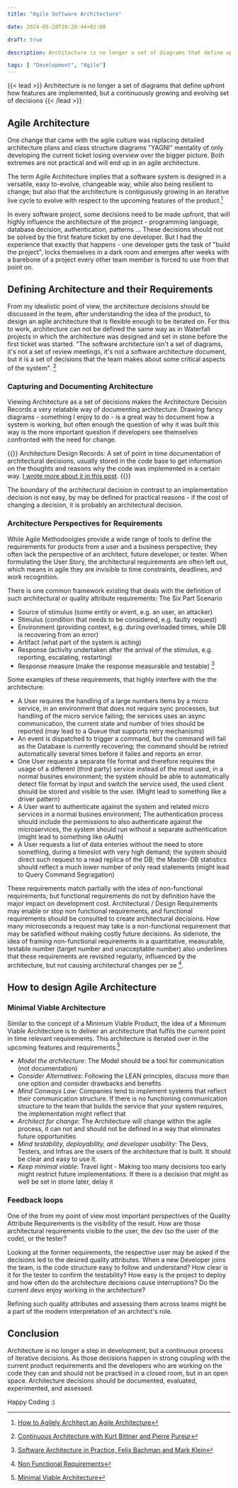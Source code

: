 ```yaml
---
title: "Agile Software Architecture"

date: 2024-05-28T10:20:44+02:00

draft: true

description: Architecture is no longer a set of diagrams that define upfront how features are implemented, but a continuously growing and evolving set of decisions

tags: [ "Development", "Agile"]
---
```


{{< lead >}}
 Architecture is no longer a set of diagrams that define upfront how features are implemented, but a continuously growing and evolving set of decisions
{{< /lead >}}

## Agile Architecture

One change that came with the agile culture was replacing detailed architecture plans and class structure diagrams "YAGNI" mentality of only developing the current ticket losing overview over the bigger picture. Both extremes are not practical and will end up in an agile architecture. 

The term Agile Architecture implies that a software system is designed in a versatile, easy to-evolve, changeable way, while also being resilient to change; but also that the architecture is contiguously growing in an iterative live cycle to evolve with respect to the upcoming features of the product.[^agileArchitecture]

[^agileArchitecture]: [How to Agilely Architect an Agile Architecture](https://insights.sei.cmu.edu/documents/1395/2014_101_001_493902.pdf)

In every software project, some decisions need to be made upfront, that will highly influence the architecture of the project - programming language, database decision, authentication, patterns ... 
These decisions should not be solved by the first feature ticket by one developer. But I had the experience that exactly that happens - one developer gets the task of "build the project", locks themselves in a dark room and emerges after weeks with a barebone of a project every other team member is forced to use from that point on. 

## Defining Architecture and their Requirements
From my idealistic point of view, the architecture decisions should be discussed in the team, after understanding the idea of the product, to design an agile architecture that is flexible enough to be iterated on. 
For this to work, architecture can not be defined the same way as in Waterfall projects in which the architecture was designed and set in stone before the first ticket was started. "The software architecture isn't a set of diagrams, it's not a set of review meetings, it's not a software architecture document, but it is a set of decisions that the team makes about some critical aspects of the system". [^continousArchitecture]

[^continousArchitecture]:[Continuous Architecture with Kurt Bittner and Pierre Pureur](https://www.infoq.com/podcasts/continuous-architecture/)

### Capturing and Documenting Architecture

Viewing Architecture as a set of decisions makes the Architecture Decision Records a very relatable way of documenting architecture. 
Drawing fancy diagrams - something I enjoy to do - is a great way to document how a system is working, but often enough the question of why it was built this way is the more important question if developers see themselves confronted with the need for change. 

{{<alert>}}
Architecture Design Records: A set of point in time documentation of architectural decisions, usually stored in the code base to get information on the thoughts and reasons why the code was implemented in a certain way. [I wrote more about it in this post](https://www.blog.philodev.one/posts/2023-04-communicating-between-teams/#architecture-decision-records).
{{</alert>}}

The boundary of the architectural decision in contrast to an implementation decision is not easy, by may be defined for practical reasons - if the cost of changing a decision, it is probably an architectural decision.

### Architecture Perspectives for Requirements

While Agile Methodoolgies provide a wide range of tools to define the requirements for products from a user and a business perspective; they often lack the perspective of an architect, future developer, or tester. 
When formulating the User Story, the architectural requirements are often left out, which means in agile they are invisible to time constraints, deadlines, and work recognition.

There is one common framework existing that deals with the definition of such architectural or quality attribute requirements: The Six Part Scenario 

* Source of stimulus (some entity or event, e.g. an user, an attacker)
* Stimulus (condition that needs to be considered, e.g. faulty request)
* Environment (providing context, e.g. during overloaded times, while DB is recovering from an error)
* Artifact (what part of the system is acting)
* Response (activity undertaken after the arrival of the stimulus, e.g. reporting, escalating, restarting)
* Response measure (make the response measurable and testable)
[^sixpartscenario]

[^sixpartscenario]:[Software Architecture in Practice, Felix Bachman and Mark Klein](https://www.win.tue.nl/~wstomv/edu/2ii45/year-0910/Software_Architecture_in_Practice_2nd_Edition_Chapter4.pdf)

Some examples of these requirements, that highly interfere with the the architecture: 
* A User requires the handling of a large numbers items by a micro service, in an environment that does not require sync processes, but handling of the micro service failing; the services uses an async communication, the current state and number of tries should be reported (may lead to a Queue that supports retry mechanisms)
* An event is dispatched to trigger a command, but the command will fail as the Database is currently recovering; the command should be retried automatically several times before it failes and reports an error.
* One User requests a separate file format and therefore requires the usage of a different (third party) service instead of the most used, in a normal busines environment; the system should be able to automatically detect file format by input and switch the service used, the used client should be stored and visible to the user. (Might lead to something like a driver pattern)
* A User want to authenticate against the system and related micro services in a normal busines environment; The authentication process should include the permissions to also authenticate against the microservices, the system should run without a separate authentication (might lead to something like oAuth)
* A User requests a list of data enteries without the need to store something, during a timeslot with very high demand; the system should direct such request to a read replica of the DB; the Master-DB statistics should reflect a much lower number of only read statements (might lead to Query Command Segragation) 

These requirements match partially with the idea of non-functional requirements; but functional requirements do not by definition have the major impact on development cost.
Architectural / Design Requirements may enable or stop non functional requirements, and functional requirements should be consulted to create architectural decisions. How many microseconds a request may take is a non-functional requirement that may  be satisfied without making costly future decisions. As sidenote, the idea of framing non-functional requirements in a quantitative, measurable, testable number (target number and unacceptable number) also underlines that these requirements are revisited regularly, influenced by the architecture, but not causing architectural changes per se  [^nonFuncReqs]. 

[^nonFuncReqs]: [Non Functional Requirements](https://scaledagileframework.com/nonfunctional-requirements/)

## How to design Agile Architecture
### Minimal Viable Architecture

Similar to the concept of a Minimum Viable Product, the idea of a Minimum Viable Architecture is to deliver an architecture that fulfils the current point in time relevant requirements. This architecture is iterated over in the upcoming features and requirements.[^mva]

[^mva]: [Minimal Viable Architecture](https://continuousarchitecture.com/2021/12/21/minimum-viable-architecture-how-to-continuously-evolve-an-architectural-design-over-time/)

* *Model the architecture*: The Model should be a tool for communication (not documentation)
* *Consider Alternatives*: Following the LEAN principles, discuss more than one option and consider drawbacks and benefits
* *Mind Conways Law*: Companies tend to implement systems that reflect their communication structure. If there is no functioning communication structure to the team that builds the service that your system requires, the implementation might reflect that
* *Architect for change*: The Architecture will change within the agile process, it can not and should not be defined in a way that eliminates future opportunities
* *Mind testability, deployability, and developer usability*: The Devs, Testers, and Infras are the users of the architecture that is built. It should be clear and easy to use it. 
* *Keep minimal viable*: Travel light - Making too many decisions too early might restrict future implementations. If there is a decision that might as well be set in stone later, delay it

### Feedback loops

One of the from my point of view most important perspectives of the Quality Attribute Requirements is the visibility of the result. How are those architectural requirements visible to the user, the dev (so the user of the code), or the tester?

Looking at the former requirements, the respective user may be asked if the decisions led to the desired quality attributes. When a new Developer joins the team, is the code structure easy to follow and understand? How clear is it for the tester to confirm the testability? How easy is the project to deploy and how often do the architecture decisions cause interruptions? Do the current devs enjoy working in the architecture?

Refining such quality attributes and assessing them across teams might be a part of the modern interpretation of an architect's role. 

## Conclusion

Architecture is no longer a step in development, but a continuous process of iterative decisions. As those decisions happen in strong coupling with the current product requirements and the developers who are working on the code they can and should not be practised in a closed room, but in an open space. Architecture decisions should be documented, evaluated, experimented, and assessed.

Happy Coding :)
